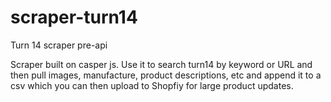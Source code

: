 # scraper-turn14
Turn 14 scraper pre-api

Scraper built on casper js. Use it to search turn14 by keyword or URL and then pull images, manufacture, product descriptions, etc and append it to a csv which you can then upload to Shopfiy for large product updates.
